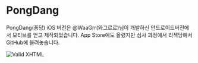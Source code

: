 PongDang
========

PongDang(퐁당) iOS 버전은 @WaaGrr(와그르르)님이 개발하신 안드로이드버전에서 모티브를 얻고 제작되었습니다. App Store에도 올렸지만 심사 과정에서 리젝당해서 GitHub에 올려놓습니다.

![Valid XHTML](https://31.media.tumblr.com/a1dc1982ccf347d3a8055e12310dbc3a/tumblr_inline_nb44sr6H881t02x5s.png)
